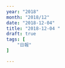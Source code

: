 ```yaml
---
year: "2018"
month: "2018/12"
date: "2018-12-04"
title: "2018-12-04 "
draft: true
tags: [
    "日報"
]

---
```


